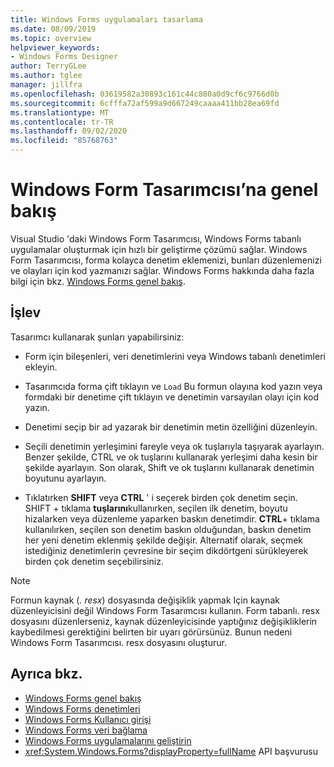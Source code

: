 ```yaml
---
title: Windows Forms uygulamaları tasarlama
ms.date: 08/09/2019
ms.topic: overview
helpviewer_keywords:
- Windows Forms Designer
author: TerryGLee
ms.author: tglee
manager: jillfra
ms.openlocfilehash: 03619582a30893c161c44c880a0d9cf6c9766d0b
ms.sourcegitcommit: 6cfffa72af599a9d667249caaaa411bb28ea69fd
ms.translationtype: MT
ms.contentlocale: tr-TR
ms.lasthandoff: 09/02/2020
ms.locfileid: "85768763"
---
```

# <a name="windows-forms-designer-overview"></a>Windows Form Tasarımcısı’na genel bakış

Visual Studio 'daki Windows Form Tasarımcısı, Windows Forms tabanlı uygulamalar oluşturmak için hızlı bir geliştirme çözümü sağlar. Windows Form Tasarımcısı, forma kolayca denetim eklemenizi, bunları düzenlemenizi ve olayları için kod yazmanızı sağlar. Windows Forms hakkında daha fazla bilgi için bkz. [Windows Forms genel bakış](/dotnet/framework/winforms/windows-forms-overview).

## <a name="functionality"></a>İşlev

Tasarımcı kullanarak şunları yapabilirsiniz:

- Form için bileşenleri, veri denetimlerini veya Windows tabanlı denetimleri ekleyin.

- Tasarımcıda forma çift tıklayın ve `Load` Bu formun olayına kod yazın veya formdaki bir denetime çift tıklayın ve denetimin varsayılan olayı için kod yazın.

- Denetimi seçip bir ad yazarak bir denetimin metin özelliğini düzenleyin.

- Seçili denetimin yerleşimini fareyle veya ok tuşlarıyla taşıyarak ayarlayın. Benzer şekilde, CTRL ve ok tuşlarını kullanarak yerleşimi daha kesin bir şekilde ayarlayın. Son olarak, Shift ve ok tuşlarını kullanarak denetimin boyutunu ayarlayın.

- Tıklatırken **SHIFT** veya **CTRL** ' i seçerek birden çok denetim seçin. SHIFT + tıklama **tuşlarını**kullanırken, seçilen ilk denetim, boyutu hizalarken veya düzenleme yaparken baskın denetimdir. **CTRL**+ tıklama kullanılırken, seçilen son denetim baskın olduğundan, baskın denetim her yeni denetim eklenmiş şekilde değişir. Alternatif olarak, seçmek istediğiniz denetimlerin çevresine bir seçim dikdörtgeni sürükleyerek birden çok denetim seçebilirsiniz.

> [!NOTE]
> Formun kaynak (*. resx*) dosyasında değişiklik yapmak Için kaynak düzenleyicisini değil Windows Form Tasarımcısı kullanın. Form tabanlı. resx dosyasını düzenlerseniz, kaynak düzenleyicisinde yaptığınız değişikliklerin kaybedilmesi gerektiğini belirten bir uyarı görürsünüz. Bunun nedeni Windows Form Tasarımcısı. resx dosyasını oluşturur.

## <a name="see-also"></a>Ayrıca bkz.

- [Windows Forms genel bakış](/dotnet/framework/winforms/windows-forms-overview)
- [Windows Forms denetimleri](/dotnet/framework/winforms/controls/)
- [Windows Forms Kullanıcı girişi](/dotnet/framework/winforms/user-input-in-windows-forms)
- [Windows Forms veri bağlama](/dotnet/framework/winforms/windows-forms-data-binding)
- [Windows Forms uygulamalarını geliştirin](/dotnet/framework/winforms/advanced/)
- <xref:System.Windows.Forms?displayProperty=fullName> API başvurusu
